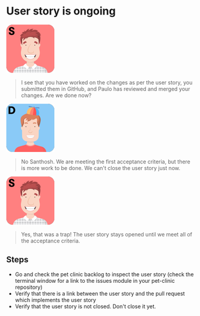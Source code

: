 # User story is ongoing

![Santhosh](../../assets/online-devops-dojo/version-control/santhosh.png)

> I see that you have worked on the changes as per the user story, 
> you submitted them in GitHub, and Paulo has reviewed and merged your changes.
> Are we done now?

![Dan](../../assets/online-devops-dojo/version-control/dan.png)

> No Santhosh. We are meeting the first acceptance criteria, but there is more work
> to be done. We can't close the user story just now.

![Santhosh](../../assets/online-devops-dojo/version-control/santhosh.png)

> Yes, that was a trap! The user story stays opened until we meet all of the acceptance
> criteria. 

## Steps

* Go and check the pet clinic backlog to inspect the user story (check the terminal window for a link to the issues module in your pet-clinic repository)
* Verify that there is a link between the user story and the pull request which implements the user story
* Verify that the user story is not closed. Don't close it yet.
